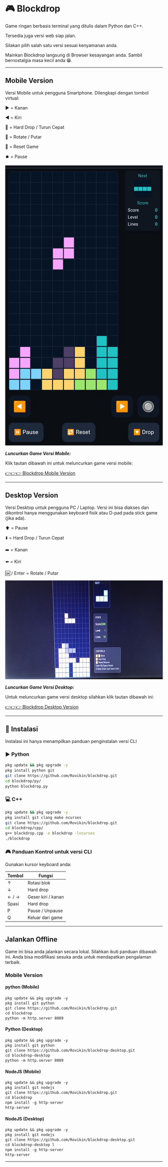 # 🎮 Blockdrop

Game ringan berbasis terminal yang ditulis dalam Python dan C++.

Tersedia juga versi web siap jalan.

Silakan pilih salah satu versi sesuai kenyamanan anda.

Mainkan Blockdrop langsung di Browser kesayangan anda. Sambil bernostalgia masa kecil anda 😁.

---

## Mobile Version

Versi Mobile untuk pengguna Smartphone. Dilengkapi dengan tombol virtual:

▶️ = Kanan

◀️ = Kiri

🔽 = Hard Drop / Turun Cepat

🔘 = Rotate / Putar

🔁 = Reset Game

⏹️ = Pause

![Mobile Version](img/mobile.png)

***Luncurkan Game Versi Mobile:***

Klik tautan dibawah ini untuk meluncurkan game versi mobile:

[👉👉👉 Blockdrop Mobile Version](
https://rovikin.github.io/blockdrop/)

---

## Desktop Version

Versi Desktop untuk pengguna PC / Laptop. Versi ini bisa diakses dan dikontrol hanya menggunakan keyboard fisik atau D-pad pada stick game (jika ada).

⬆️ = Pause

⬇️ = Hard Drop / Turun Cepat

➡️ = Kanan

⬅️ = Kiri

🆗 / Enter = Rotate / Putar

![Desktop Version](img/desktop.png)

***Luncurkan Game Versi Desktop:***

Untuk meluncurkan game versi desktop silahkan klik tautan dibawah ini:

[👉👉👉 Blockdrop Desktop Version](https://rovikin.github.io/blockdrop-desktop/)

---

## 🧪 Instalasi

Instalasi ini hanya menampilkan panduan penginstalan versi CLI

### ▶️ Python
```bash
pkg update && pkg upgrade -y
pkg install python git
git clone https://github.com/Rovikin/blockdrop.git
cd blockdrop/py/
python blockdrop.py
```

### 💻 C++
```bash
pkg update && pkg upgrade -y
pkg install git clang make ncurses
git clone https://github.com/Rovikin/blockdrop.git
cd blockdrop/cpp/
g++ blockdrop.cpp -o blockdrop -lncurses
./blockdrop
```

### 🎮 Panduan Kontrol untuk versi CLI

Gunakan kursor keyboard anda:

| Tombol | Fungsi            |
|--------|-------------------|
| ↑      | Rotasi blok       |
| ↓      | Hard drop         |
| ← / →  | Geser kiri / kanan|
| Spasi  | Hard drop         |
| P      | Pause / Unpause   |
| Q      | Keluar dari game  |

---

## Jalankan Offline

Game ini bisa anda jalankan secara lokal. Silahkan ikuti panduan dibawah ini. Anda bisa modifikasi sesuka anda untuk mendapatkan pengalaman terbaik.

### Mobile Version

#### python (Mobile)

```
pkg update && pkg upgrade -y
pkg install git python
git clone https://github.com/Rovikin/blockdrop.git
cd blockdrop
python -m http.server 8089
```

#### Python (Desktop)

```
pkg update && pkg upgrade -y
pkg install git python
git clone https://github.com/Rovikin/blockdrop-desktop.git
cd blockdrop-desktop
python -m http.server 8089
```

#### NodeJS (Mobile)

```
pkg update && pkg upgrade -y
pkg install git nodejs
git clone https://github.com/Rovikin/blockdrop.git
cd blockdrop
npm install -g http-server
http-server
```

#### NodeJS (Desktop)

```
pkg update && pkg upgrade -y
pkg install git nodejs
git clone https://github.com/Rovikin/blockdrop-desktop.git
cd blockdrop-desktop l
npm install -g http-server
http-server
```

---
